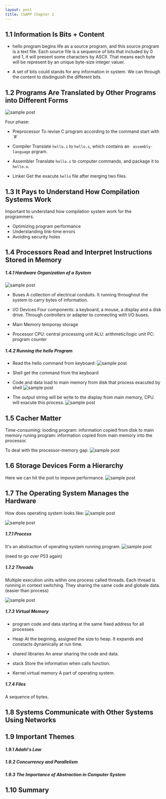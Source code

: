 ```yaml
---
layout: post
title: CSAPP Chapter 1
---
```


1.1 Information Is Bits + Content
---------------------------------

* hello program begins life as a source program, and this source program is 
  a text file. Each source file is a sequence of bits that included by 0
  and 1, it will present some characters by ASCII. That means each byte will
  be represent by an unique byte-size integer valuer.

* A set of bits could stands for any information in system. We can through
  the content to disdinguish the different bits.

1.2 Programs Are Translated by Other Programs into Different Forms
------------------------------------------------------------------

![sample post]({{site.baseurl}}/images/compilation-system.png)

Four phase:
* Preprocessor
  To revise C program according to the command start with \`#\`

* Compiler
  Translate `hello.i` to `hello.s`, which contains an
 ` assembly-language` prgram.

* Assembler
  Translate `hello.s` to computer commands, and package it to `hello.o`.  

* Linker
  Get the exacute `hello` file after merging two files.

1.3 It Pays to Understand How Compilation Systems Work
------------------------------------------------------

Important to understand how compilation system work for the programmers.
* Optimizing program performance
* Understanding link-time errors
* Avoiding security holes

1.4 Processors Read and Interpret Instructions Stored in Memory
---------------------------------------------------------------

##### 1.4.1 Hardware Organization of a System

![sample post]({{site.baseurl}}/images/1.4.png)

* Buses
  A collection of electrical conduits. It running throughout the system 
  to carry bytes of information.

* I/O Devices
  Four components: a keyboard, a mouse, a display and a disk drive.
  Through controllers or adapter to connecting with I/O buses.

* Main Memory
  temporay storage

* Processor 
  CPU: central processing unit
  ALU: arithmetic/logic unit
  PC: program counter

##### 1.4.2 Running the hello Program

* Read the hello command from keyboard: 
![sample post]({{site.baseurl}}/images/1.5.png)

* Shell get the command from the keyboard

* Code and data load to main memory from disk that process exacuted by shell
![sample post]({{site.baseurl}}/images/1.6.png)

* The output string will be write to the display from main memory,
  CPU will exacute this process.
![sample post]({{site.baseurl}}/images/1.7.png)

1.5 Cacher Matter
-----------------

Time-consuming:
looding program: information copied from disk to main memory
 runing program: information copied from main memory into the processor.

To deal with the processor-memory gap:
![sample post]({{site.baseurl}}/images/1.8.png)

1.6 Storage Devices Form a Hierarchy
------------------------------------

Here we can hit the poit to impove performance.
![sample post]({{site.baseurl}}/images/1.9.png)

1.7 The Operating System Manages the Hardware
---------------------------------------------

How does operating system looks like:
![sample post]({{site.baseurl}}/images/1.10.png)

![sample post]({{site.baseurl}}/images/1.11.png)

##### 1.7.1 Process

It's an abstraction of operating system running program.
![sample post]({{site.baseurl}}/images/1.11.png)

(need to go over P53 again)

##### 1.7.2 Threads

Multiple execution units within one process called threads.
Each thread is running in context switching.
They sharing the same code and globale data.(easier than process)

![sample post]({{site.baseurl}}/images/1.11.png)

##### 1.7.3 Virtual Memory

* program code and data
  starting at the same fixed address for all processes
 
* Heap
  At the begining, assigned the size to heap. 
  It expands and constacts dynamically at run time.

* shared libraries
  An arear sharing the code and data.

* stack
  Store the information when calls function.  

* Kernel virtual memory
  A part of operating system.

##### 1.7.4 Files
 
A sequence of bytes.

1.8 Systems Communicate with Other Systems Using Networks
---------------------------------------------------------



1.9 Important Themes
--------------------

##### 1.9.1 Adahl's Law


##### 1.9.2 Concurrency and Parallelism


##### 1.9.3 The Importance of Abstraction in Computer System


1.10 Summary
------------


